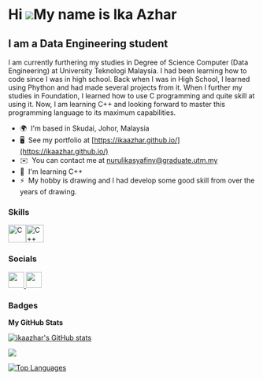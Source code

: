 Hi ![](https://user-images.githubusercontent.com/18350557/176309783-0785949b-9127-417c-8b55-ab5a4333674e.gif)My name is Ika Azhar
=================================================================================================================================

I am a Data Engineering student
-------------------------------

I am currently furthering my studies in Degree of Science Computer (Data Engineering) at University Teknologi Malaysia. I had been learning how to code since I was in high school. Back when I was in High School, I learned using Phython and had made several projects from it. When I further my studies in Foundation, I learned how to use C programming and quite skill at using it. Now, I am learning C++ and looking forward to master this programming language to its maximum capabilities.

* 🌍  I'm based in Skudai, Johor, Malaysia
* 🖥️  See my portfolio at [https://ikaazhar.github.io/](https://ikaazhar.github.io/)
* ✉️  You can contact me at [nurulikasyafiny@graduate.utm.my](mailto:nurulikasyafiny@graduate.utm.my)
* 🧠  I'm learning C++
* ⚡  My hobby is drawing and I had develop some good skill from over the years of drawing.

### Skills


<p align="left">
<a href="https://docs.microsoft.com/en-us/cpp/?view=msvc-170" target="_blank" rel="noreferrer"><img src="https://raw.githubusercontent.com/danielcranney/readme-generator/main/public/icons/skills/c-colored.svg" width="36" height="36" alt="C" /></a><a href="https://docs.microsoft.com/en-us/cpp/?view=msvc-170" target="_blank" rel="noreferrer"><img src="https://raw.githubusercontent.com/danielcranney/readme-generator/main/public/icons/skills/cplusplus-colored.svg" width="36" height="36" alt="C++" /></a>
</p>


### Socials

<p align="left"> <a href="https://www.github.com/ikaazhar" target="_blank" rel="noreferrer"> <picture> <source media="(prefers-color-scheme: dark)" srcset="https://raw.githubusercontent.com/danielcranney/readme-generator/main/public/icons/socials/github-dark.svg" /> <source media="(prefers-color-scheme: light)" srcset="https://raw.githubusercontent.com/danielcranney/readme-generator/main/public/icons/socials/github.svg" /> <img src="https://raw.githubusercontent.com/danielcranney/readme-generator/main/public/icons/socials/github.svg" width="32" height="32" /> </picture> </a> <a href="https://www.linkedin.com/in/nurul-ika-syafiny-binti-azhar-996b61299/" target="_blank" rel="noreferrer"> <picture> <source media="(prefers-color-scheme: dark)" srcset="https://raw.githubusercontent.com/danielcranney/readme-generator/main/public/icons/socials/linkedin-dark.svg" /> <source media="(prefers-color-scheme: light)" srcset="https://raw.githubusercontent.com/danielcranney/readme-generator/main/public/icons/socials/linkedin.svg" /> <img src="https://raw.githubusercontent.com/danielcranney/readme-generator/main/public/icons/socials/linkedin.svg" width="32" height="32" /> </picture> </a></p>

### Badges

<b>My GitHub Stats</b>

<a href="http://www.github.com/ikaazhar"><img src="https://github-readme-stats.vercel.app/api?username=ikaazhar&show_icons=true&hide=&count_private=true&title_color=0891b2&text_color=ffffff&icon_color=0891b2&bg_color=1c1917&hide_border=true&show_icons=true" alt="ikaazhar's GitHub stats" /></a>

<a href="http://www.github.com/ikaazhar"><img src="https://github-readme-streak-stats.herokuapp.com/?user=ikaazhar&stroke=ffffff&background=1c1917&ring=0891b2&fire=0891b2&currStreakNum=ffffff&currStreakLabel=0891b2&sideNums=ffffff&sideLabels=ffffff&dates=ffffff&hide_border=true" /></a>

<a href="https://github.com/ikaazhar" align="left"><img src="https://github-readme-stats.vercel.app/api/top-langs/?username=ikaazhar&langs_count=10&title_color=0891b2&text_color=ffffff&icon_color=0891b2&bg_color=1c1917&hide_border=true&locale=en&custom_title=Top%20%Languages" alt="Top Languages" /></a>
